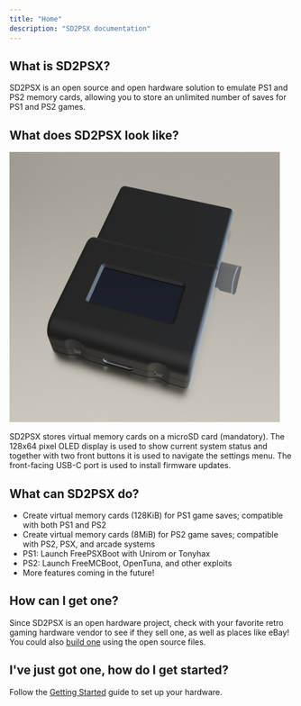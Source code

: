 ```yaml
---
title: "Home"
description: "SD2PSX documentation"
---
```


## What is SD2PSX?

SD2PSX is an open source and open hardware solution to emulate PS1 and PS2 memory cards, allowing you to store an unlimited number of saves for PS1 and PS2 games.

## What does SD2PSX look like?

![](/assets/images/sd2psx.jpg)

SD2PSX stores virtual memory cards on a microSD card (mandatory). The 128x64 pixel OLED display is used to show current system status and together with two front buttons it is used to navigate the settings menu. The front-facing USB-C port is used to install firmware updates.

## What can SD2PSX do?

- Create virtual memory cards (128KiB) for PS1 game saves; compatible with both PS1 and PS2
- Create virtual memory cards (8MiB) for PS2 game saves; compatible with PS2, PSX, and arcade systems
- PS1: Launch FreePSXBoot with Unirom or Tonyhax
- PS2: Launch FreeMCBoot, OpenTuna, and other exploits
- More features coming in the future!

## How can I get one?

Since SD2PSX is an open hardware project, check with your favorite retro gaming hardware vendor to see if they sell one, as well as places like eBay! You could also [build one](https://github.com/sd2psx/pcb) using the open source files.

## I've just got one, how do I get started?

Follow the [Getting Started](get-started) guide to set up your hardware.
